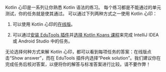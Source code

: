 [//]: # (title: Kotlin 心印)

Kotlin 心印是一系列让你熟悉 Kotlin 语法的练习。
每个练习都是不能通过的单元测试，你的任务就是使其通过。
可以通过下列两种方式之一使用 Kotlin 心印：

1. 可以使用 Kotlin 心印的[在线版](https://play.kotlinlang.org/koans)。

2. 可以通过[安装 EduTools 插件](https://plugins.jetbrains.com/plugin/10081-edutools/docs/install-edutools-plugin.html)并[选择 Kotlin Koans 课程](https://plugins.jetbrains.com/plugin/10081-edutools/docs/learner-start-guide.html?section=Kotlin%20Koans)来完成 IntelliJ IDEA 或 Android Studio 中的任务。

无论选择何种方式来解 Kotlin 心印，都可以看到每项任务的答案：在线版点击“Show answer”，而在 EduTools 插件内选择“Peek solution”。我们建议你在完成任务后核对答案，以便将你的解答与标准答案进行比较。请不要作弊！
